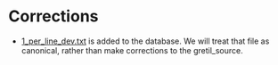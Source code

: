# Corrections
* [1_per_line_dev.txt](mahA-subhAShita-sangraha/mahA-subhAShita-sangraha_1_per_line_dev.txt) is added to the database. We will treat that file as canonical, rather than make corrections to the gretil_source.

